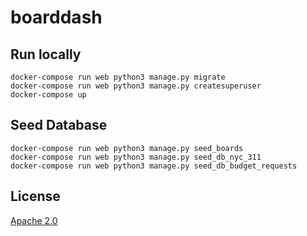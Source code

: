 # boarddash

## Run locally
```
docker-compose run web python3 manage.py migrate
docker-compose run web python3 manage.py createsuperuser
docker-compose up
```
## Seed Database
```
docker-compose run web python3 manage.py seed_boards
docker-compose run web python3 manage.py seed_db_nyc_311
docker-compose run web python3 manage.py seed_db_budget_requests
```

## License

[Apache 2.0](LICENSE)
